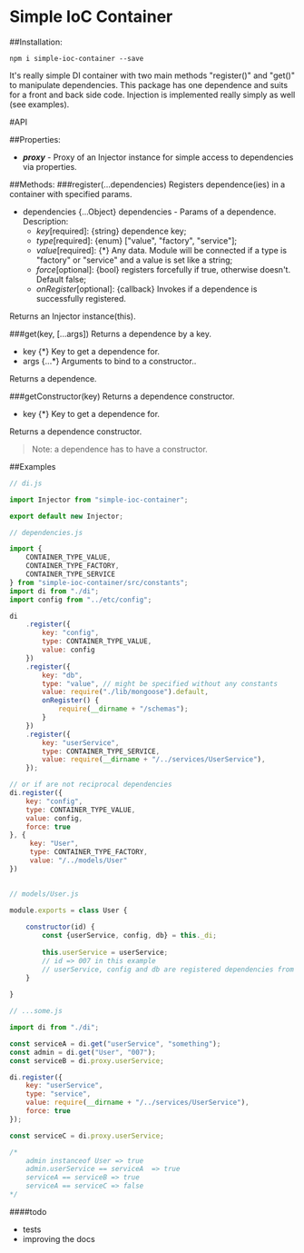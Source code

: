 # Simple IoC Container
##Installation:
````
npm i simple-ioc-container --save
````
It's really simple DI container with two main methods "register()" and "get()"
to manipulate dependencies. This package has one dependence and suits for
a front and back side code. Injection is implemented really simply as well (see examples). 

#API

##Properties:
* **_proxy_** - Proxy of an Injector instance for simple access to dependencies
                via properties.


##Methods:
###register(...dependencies)
Registers dependence(ies) in a container with specified params.
* dependencies {...Object} dependencies - Params of a dependence. Description:
  * _key_[required]: {string} dependence key;
  * _type_[required]: {enum} ["value", "factory", "service"];
  * _value_[required]: {*} Any data. Module will be connected if a type is 
  "factory" or "service" and a value is set like a string;
  * _force_[optional]: {bool} registers forcefully if true, otherwise doesn't. 
  Default false;
  * _onRegister_[optional]: {callback} Invokes if a dependence is successfully 
  registered.

Returns an Injector instance(this).


###get(key, [...args])
Returns a dependence by a key.
* key {*} Key to get a dependence for.
* args {...*} Arguments to bind to a constructor..

Returns a dependence.


###getConstructor(key)
Returns a dependence constructor.
* key {*} Key to get a dependence for.

Returns a dependence constructor.
>Note: a dependence has to have a constructor.



##Examples

````javascript
// di.js

import Injector from "simple-ioc-container";

export default new Injector;

````

````javascript
// dependencies.js

import {
    CONTAINER_TYPE_VALUE,
    CONTAINER_TYPE_FACTORY,
    CONTAINER_TYPE_SERVICE
} from "simple-ioc-container/src/constants";
import di from "./di";
import config from "../etc/config";

di
    .register({
        key: "config",
        type: CONTAINER_TYPE_VALUE,
        value: config
    })
    .register({
        key: "db",
        type: "value", // might be specified without any constants
        value: require("./lib/mongoose").default,
        onRegister() {
            require(__dirname + "/schemas");
        }
    })
    .register({
        key: "userService",
        type: CONTAINER_TYPE_SERVICE,
        value: require(__dirname + "/../services/UserService"),
    });

// or if are not reciprocal dependencies
di.register({
    key: "config",
    type: CONTAINER_TYPE_VALUE,
    value: config,
    force: true
}, {
     key: "User",
     type: CONTAINER_TYPE_FACTORY,
     value: "/../models/User"
})
    
````

````javascript
// models/User.js

module.exports = class User {
   
    constructor(id) {
        const {userService, config, db} = this._di;
        
        this.userService = userService;
        // id => 007 in this example
        // userService, config and db are registered dependencies from di
    }
    
}

````

````javascript
// ...some.js

import di from "./di";

const serviceA = di.get("userService", "something");
const admin = di.get("User", "007");
const serviceB = di.proxy.userService;

di.register({
    key: "userService",
    type: "service",
    value: require(__dirname + "/../services/UserService"),
    force: true
});

const serviceC = di.proxy.userService;

/*
    admin instanceof User => true
    admin.userService == serviceA  => true
    serviceA == serviceB => true
    serviceA == serviceC => false
*/

````

####todo
* tests
* improving the docs
